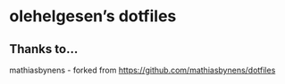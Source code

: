 # olehelgesen’s dotfiles

## Thanks to…
mathiasbynens - forked from https://github.com/mathiasbynens/dotfiles